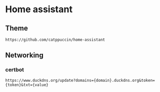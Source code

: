 # Home assistant

## Theme

```
https://github.com/catppuccin/home-assistant
```

## Networking

### certbot

```http
https://www.duckdns.org/update?domains={domain}.duckdns.org&token={token}&txt={value}
```
